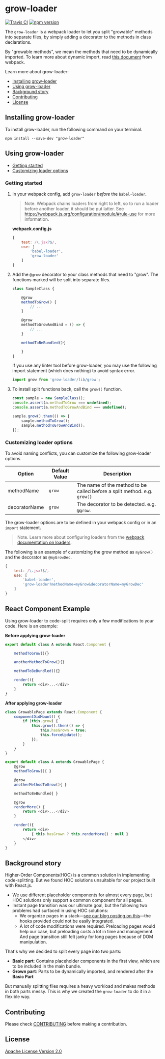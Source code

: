 # grow-loader

[![Travis CI](https://travis-ci.org/line/grow-loader.svg?branch=master)](https://travis-ci.org/line/grow-loader) [![npm version](https://badge.fury.io/js/grow-loader.svg)](https://badge.fury.io/js/grow-loader)

The `grow-loader` is a webpack loader to let you split "growable" methods into separate files, by simply adding a decorator to the methods in class declarations.

By "growable methods", we mean the methods that need to be dynamically imported. To learn more about dynamic import, read [this document](https://webpack.js.org/guides/code-splitting/#dynamic-imports) from webpack.

Learn more about grow-loader:

- [Installing grow-loader](#installing-grow-loader)
- [Using grow-loader](#using-grow-loader)
- [Background story](#background-story)
- [Contributing](#Contributing)
- [License](#License)

## Installing grow-loader
To install grow-loader, run the following command on your terminal.

```
npm install --save-dev "grow-loader"
```

## Using grow-loader

- [Getting started](#getting-started)
- [Customizing loader options](#customizing-loader-options)

### Getting started
1. In your webpack config, add `grow-loader` _before_ the `babel-loader`.

    > Note. Webpack chains loaders from right to left, so to run a loader before another loader, it should be put latter. See https://webpack.js.org/configuration/module/#rule-use for more information.

    **webpack.config.js**
    ```js
    {
        test: /\.jsx?$/,
        use: [
            'babel-loader',
            'grow-loader'
        ]
    }
    ```

2. Add the `@grow` decorator to your class methods that need to "grow". The functions marked will be split into separate files.

    ```js
    class SampleClass {

        @grow
        methodToGrow() {
            // ...
        }

        @grow
        methodToGrowAndBind = () => {
            // ...
        }

        methodToBeBundled(){

        }
    }
    ```

    If you use any linter tool before grow-loader, you may use the following import statement (which does nothing) to avoid syntax error.

    ```js
    import grow from 'grow-loader/lib/grow';
    ```

3. To install split functions back, call the `grow()` function.

    ```js
    const sample = new SampleClass();
    console.assert(a.methodToGrow === undefined);
    console.assert(a.methodToGrowAndBind === undefined);

    sample.grow().then(() => {
        sample.methodToGrow();
        sample.methodToGrowAndBind();
    });
    ```

### Customizing loader options

To avoid naming conflicts, you can customize the following grow-loader options.

| Option | Default Value | Description |
| -------|---------|-------------|
| methodName | `grow` | The name of the method to be called before a split method. e.g. `grow()` |
| decoratorName | `grow` | The decorator to be detected. e.g. `@grow`. |

The grow-loader options are to be defined in your webpack config or in an `import` statement.

> Note. Learn more about configuring loaders from the [webpack documentation on loaders](https://webpack.js.org/concepts/loaders/).

The following is an example of customizing the grow method as `myGrow()` and the decorator as `@myGrowDec`.

```js
{
    test: /\.jsx?$/,
    use: [
        'babel-loader',
        'grow-loader?methodName=myGrow&decoratorName=myGrowDec'
    ]
}
```

## React Component Example
Using grow-loader to code-split requires only a few modifications to your code. Here is an example:

**Before applying grow-loader**

```js
export default class A extends React.Component {

    methodToGrow(){}

    anotherMethodToGrow(){}

    methodToBeBundled(){}

    render(){
        return <div>...</div>
    }
}
```

**After applying grow-loader**

```js
class GrowablePage extends React.Component {
    componentDidMount() {
        if (this.grow) {
            this.grow().then(() => {
                this.hasGrown = true;
                this.forceUpdate();
            });
        }
    }
}

export default class A extends GrowablePage {
    @grow
    methodToGrow(){ }

    @grow
    anotherMethodToGrow(){ }

    methodToBeBundled{ }

    @grow
    renderMore() {
        return <div>...</div>
    }

    render(){
        return <div>
            { this.hasGrown ? this.renderMore() : null }
        </div>
    }
}
```

## Background story
Higher-Order Components(HOC) is a common solution in implementing code-splitting. But we found HOC solutions unsuitable for our project built with React.js.

- We use different placeholder components for almost every page, but HOC solutions only support a common component for all pages.
- Instant page transition was our ultimate goal, but the following two problems had surfaced in using HOC solutions:
  - We organize pages in a stack—[see our blog posting on this](https://engineering.linecorp.com/ja/blog/detail/200)—the hooks provided could not be easily integrated.
  - A lot of code modifications were required. Preloading pages would help our case, but preloading costs a lot in time and management. And page transition still felt janky for long pages because of DOM manipulation.

That's why we decided to split every page into two parts:

- **Basic part**: Contains placeholder components in the first view, which are to be included in the main bundle.
- **Grown part**: Parts to be dynamically imported, and rendered after the **Basic Part**

But manually splitting files requires a heavy workload and makes methods in both parts messy. This is why we created the `grow-loader` to do it in a flexible way.

## Contributing

Please check [CONTRIBUTING](./CONTRIBUTING.md) before making a contribution.

## License

[Apache License Version 2.0](./LICENSE)
